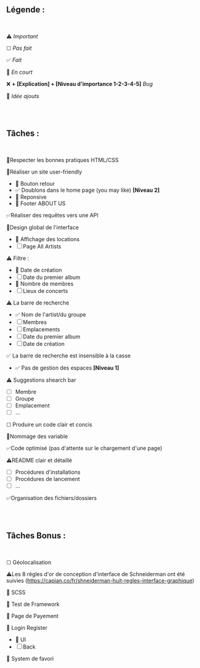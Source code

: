 
<br>

## **Légende :**

<br>

⚠️ *Important*

☐ *Pas fait*

✅ *Fait*

🚧 *En court*

❌ **+ [Explication] + [Niveau d'importance 1-2-3-4-5]** *Bug*

🤔 *Idée ajouts*

<br>
<br>

## **Tâches :**

<br>

🚧Respecter les bonnes pratiques HTML/CSS

🚧Réaliser un site user-friendly
 - 🚧 Bouton retour
 - ✅ Doublons dans le home page (you may like) **[Niveau 2]**
 - 🤔 Reponsive
 - 🤔 Footer ABOUT US

✅Réaliser des requêtes vers une API

🚧Design global de l'interface
 - 🚧 Affichage des locations
 - ☐ Page All Artists

⚠️ Filtre :
 - 🚧 Date de création
 - ☐ Date du premier album
 - 🚧 Nombre de membres
 - ☐ Lieux de concerts

⚠️ La barre de recherche
 - ✅ Nom de l'artist/du groupe
 - ☐ Membres
 - ☐ Emplacements
 - ☐ Date du premier album
 - ☐ Date de création

✅ La barre de recherche est insensible à la casse
 - ✅ Pas de gestion des espaces **[Niveau 1]**

⚠️ Suggestions shearch bar
 - ☐ Membre
 - ☐ Groupe
 - ☐ Emplacement
 - ☐ ...

☐ Produire un code clair et concis

🚧Nommage des variable

✅Code optimisé (pas d'attente sur le chargement d'une page)

⚠️README clair et détaillé
 - ☐ Procédures d'installations
 - ☐ Procédures de lancement
 - ☐ ...

✅Organisation des fichiers/dossiers


<br>
<br>

## **Tâches Bonus :**

<br>

☐ Géolocalisation

⚠️Les 8 règles d'or de conception d'interface de Schneiderman ont été suivies (https://capian.co/fr/shneiderman-huit-regles-interface-graphique)

🤔 SCSS

🤔 Test de Framework

🤔 Page de Payement

🤔 Login Register
 - 🚧 UI
 - ☐ Back

🤔 System de favori
